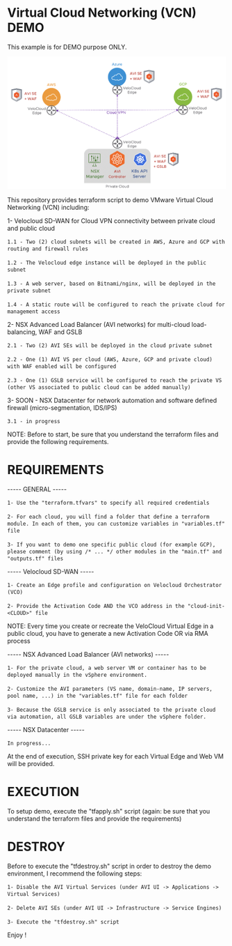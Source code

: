 # Virtual Cloud Networking (VCN) DEMO

This example is for DEMO purpose ONLY.


![Virtual Cloud Networking Topology](vcn-demo.png)

This repository provides terraform script to demo VMware Virtual Cloud Networking (VCN) including:

1- Velocloud SD-WAN for Cloud VPN connectivity between private cloud and public cloud

	1.1 - Two (2) cloud subnets will be created in AWS, Azure and GCP with routing and firewall rules

	1.2 - The Velocloud edge instance will be deployed in the public subnet

	1.3 - A web server, based on Bitnami/nginx, will be deployed in the private subnet

	1.4 - A static route will be configured to reach the private cloud for management access

2- NSX Advanced Load Balancer (AVI networks) for multi-cloud load-balancing, WAF and GSLB

	2.1 - Two (2) AVI SEs will be deployed in the cloud private subnet
	
	2.2 - One (1) AVI VS per cloud (AWS, Azure, GCP and private cloud) with WAF enabled will be configured
	
	2.3 - One (1) GSLB service will be configured to reach the private VS (other VS associated to public cloud can be added manually)

3- SOON - NSX Datacenter for network automation and software defined firewall (micro-segmentation, IDS/IPS)

	3.1 - in progress	



NOTE: Before to start, be sure that you understand the terraform files and provide the following requirements.



# REQUIREMENTS

----- GENERAL -----

	1- Use the "terraform.tfvars" to specify all required credentials
	
	2- For each cloud, you will find a folder that define a terraform module. In each of them, you can customize variables in "variables.tf" file
	
	3- If you want to demo one specific public cloud (for example GCP), please comment (by using /* ... */ other modules in the "main.tf" and "outputs.tf" files
	

----- Velocloud SD-WAN -----

	1- Create an Edge profile and configuration on Velocloud Orchestrator (VCO)

	2- Provide the Activation Code AND the VCO address in the "cloud-init-<CLOUD>" file

NOTE: Every time you create or recreate the VeloCloud Virtual Edge in a public cloud, you have to generate a new Activation Code OR via RMA process


----- NSX Advanced Load Balancer (AVI networks) -----

	1- For the private cloud, a web server VM or container has to be deployed manually in the vSphere environment.
	
	2- Customize the AVI parameters (VS name, domain-name, IP servers, pool name, ...) in the "variables.tf" file for each folder
	
	3- Because the GSLB service is only associated to the private cloud via automation, all GSLB variables are under the vSphere folder.

----- NSX Datacenter -----

	In progress...

At the end of execution, SSH private key for each Virtual Edge and Web VM will be provided.


# EXECUTION

To setup demo, execute the "tfapply.sh" script (again: be sure that you understand the terraform files and provide the requirements)

# DESTROY

Before to execute the "tfdestroy.sh" script in order to destroy the demo environment, I recommend the following steps:

	1- Disable the AVI Virtual Services (under AVI UI -> Applications -> Virtual Services)
	
	2- Delete AVI SEs (under AVI UI -> Infrastructure -> Service Engines)
	
	3- Execute the "tfdestroy.sh" script

Enjoy !
